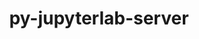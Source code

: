---
title: "py-jupyterlab-server"
layout: cache
categories: [package, develop-2024-03-10]
meta: {"versions": ["2.10.3", "2.22.1"], "compilers": ["gcc@=11.1.0", "gcc@=11.4.0", "gcc@=9.4.0", "oneapi@=2024.0.0"], "oss": ["ubuntu20.04", "ubuntu22.04"], "platforms": ["linux"], "targets": ["neoverse_v1", "neoverse_v2", "ppc64le", "x86_64_v3"], "stacks": ["data-vis-sdk", "e4s", "e4s-neoverse-v2", "e4s-neoverse_v1", "e4s-oneapi", "e4s-power", "root"], "num_specs": 22, "num_specs_by_stack": {"e4s-power": 4, "root": 22, "data-vis-sdk": 2, "e4s-neoverse_v1": 4, "e4s-neoverse-v2": 4, "e4s": 5, "e4s-oneapi": 3}}
spec_details: [{"hash": "o4qipvkmmtmpa4mscbapmjfhmzkc6sbn", "compiler": "gcc@=9.4.0", "versions": ["2.22.1"], "os": "ubuntu20.04", "platform": "linux", "target": "ppc64le", "variants": ["build_system=python_pip"], "stacks": ["e4s-power", "root"], "size": "-", "tarball": "https://binaries.spack.io/releases/develop-2024-03-10/build_cache/linux-ubuntu20.04-ppc64le/gcc-9.4.0/py-jupyterlab-server-2.22.1/linux-ubuntu20.04-ppc64le-gcc-9.4.0-py-jupyterlab-server-2.22.1-o4qipvkmmtmpa4mscbapmjfhmzkc6sbn.spack"}, {"hash": "bbjhlg75ktp4zcwaajvbofz6vebw6kyt", "compiler": "gcc@=9.4.0", "versions": ["2.22.1"], "os": "ubuntu20.04", "platform": "linux", "target": "ppc64le", "variants": ["build_system=python_pip"], "stacks": ["e4s-power", "root"], "size": "-", "tarball": "https://binaries.spack.io/releases/develop-2024-03-10/build_cache/linux-ubuntu20.04-ppc64le/gcc-9.4.0/py-jupyterlab-server-2.22.1/linux-ubuntu20.04-ppc64le-gcc-9.4.0-py-jupyterlab-server-2.22.1-bbjhlg75ktp4zcwaajvbofz6vebw6kyt.spack"}, {"hash": "sa3sat5fwidexmb7lnmngw7ujzzlsqh5", "compiler": "gcc@=9.4.0", "versions": ["2.22.1"], "os": "ubuntu20.04", "platform": "linux", "target": "ppc64le", "variants": ["build_system=python_pip"], "stacks": ["e4s-power", "root"], "size": "-", "tarball": "https://binaries.spack.io/releases/develop-2024-03-10/build_cache/linux-ubuntu20.04-ppc64le/gcc-9.4.0/py-jupyterlab-server-2.22.1/linux-ubuntu20.04-ppc64le-gcc-9.4.0-py-jupyterlab-server-2.22.1-sa3sat5fwidexmb7lnmngw7ujzzlsqh5.spack"}, {"hash": "wd2g6vsgrqzz3mgrffl76va4m4beltcz", "compiler": "gcc@=9.4.0", "versions": ["2.22.1"], "os": "ubuntu20.04", "platform": "linux", "target": "ppc64le", "variants": ["build_system=python_pip"], "stacks": ["e4s-power", "root"], "size": "-", "tarball": "https://binaries.spack.io/releases/develop-2024-03-10/build_cache/linux-ubuntu20.04-ppc64le/gcc-9.4.0/py-jupyterlab-server-2.22.1/linux-ubuntu20.04-ppc64le-gcc-9.4.0-py-jupyterlab-server-2.22.1-wd2g6vsgrqzz3mgrffl76va4m4beltcz.spack"}, {"hash": "7w2j3yavnoggt75yffz2y7olfxnqtrrk", "compiler": "gcc@=11.1.0", "versions": ["2.22.1"], "os": "ubuntu20.04", "platform": "linux", "target": "x86_64_v3", "variants": ["build_system=python_pip"], "stacks": ["root", "data-vis-sdk"], "size": "-", "tarball": "https://binaries.spack.io/releases/develop-2024-03-10/build_cache/linux-ubuntu20.04-x86_64_v3/gcc-11.1.0/py-jupyterlab-server-2.22.1/linux-ubuntu20.04-x86_64_v3-gcc-11.1.0-py-jupyterlab-server-2.22.1-7w2j3yavnoggt75yffz2y7olfxnqtrrk.spack"}, {"hash": "nejflogoep3x3f4m2j3fbwg2hkdjfp6h", "compiler": "gcc@=11.1.0", "versions": ["2.10.3"], "os": "ubuntu20.04", "platform": "linux", "target": "x86_64_v3", "variants": ["build_system=python_pip"], "stacks": ["root", "data-vis-sdk"], "size": "-", "tarball": "https://binaries.spack.io/releases/develop-2024-03-10/build_cache/linux-ubuntu20.04-x86_64_v3/gcc-11.1.0/py-jupyterlab-server-2.10.3/linux-ubuntu20.04-x86_64_v3-gcc-11.1.0-py-jupyterlab-server-2.10.3-nejflogoep3x3f4m2j3fbwg2hkdjfp6h.spack"}, {"hash": "mtq4lc653fhryrtkr2ybzf4mz4jqjisq", "compiler": "gcc@=11.4.0", "versions": ["2.22.1"], "os": "ubuntu22.04", "platform": "linux", "target": "neoverse_v1", "variants": ["build_system=python_pip"], "stacks": ["e4s-neoverse_v1", "root"], "size": "-", "tarball": "https://binaries.spack.io/releases/develop-2024-03-10/build_cache/linux-ubuntu22.04-neoverse_v1/gcc-11.4.0/py-jupyterlab-server-2.22.1/linux-ubuntu22.04-neoverse_v1-gcc-11.4.0-py-jupyterlab-server-2.22.1-mtq4lc653fhryrtkr2ybzf4mz4jqjisq.spack"}, {"hash": "5uyp4ry4p4ltnhpu7xw2xk7pyhwsdegd", "compiler": "gcc@=11.4.0", "versions": ["2.22.1"], "os": "ubuntu22.04", "platform": "linux", "target": "neoverse_v1", "variants": ["build_system=python_pip"], "stacks": ["e4s-neoverse_v1", "root"], "size": "-", "tarball": "https://binaries.spack.io/releases/develop-2024-03-10/build_cache/linux-ubuntu22.04-neoverse_v1/gcc-11.4.0/py-jupyterlab-server-2.22.1/linux-ubuntu22.04-neoverse_v1-gcc-11.4.0-py-jupyterlab-server-2.22.1-5uyp4ry4p4ltnhpu7xw2xk7pyhwsdegd.spack"}, {"hash": "6y5ctuzf7g6iihl3xmyi26vhfvpzmqk5", "compiler": "gcc@=11.4.0", "versions": ["2.22.1"], "os": "ubuntu22.04", "platform": "linux", "target": "neoverse_v1", "variants": ["build_system=python_pip"], "stacks": ["e4s-neoverse_v1", "root"], "size": "-", "tarball": "https://binaries.spack.io/releases/develop-2024-03-10/build_cache/linux-ubuntu22.04-neoverse_v1/gcc-11.4.0/py-jupyterlab-server-2.22.1/linux-ubuntu22.04-neoverse_v1-gcc-11.4.0-py-jupyterlab-server-2.22.1-6y5ctuzf7g6iihl3xmyi26vhfvpzmqk5.spack"}, {"hash": "csy3bmxi5gnr4tjeynrrf2fuouzh5z2t", "compiler": "gcc@=11.4.0", "versions": ["2.22.1"], "os": "ubuntu22.04", "platform": "linux", "target": "neoverse_v1", "variants": ["build_system=python_pip"], "stacks": ["e4s-neoverse_v1", "root"], "size": "-", "tarball": "https://binaries.spack.io/releases/develop-2024-03-10/build_cache/linux-ubuntu22.04-neoverse_v1/gcc-11.4.0/py-jupyterlab-server-2.22.1/linux-ubuntu22.04-neoverse_v1-gcc-11.4.0-py-jupyterlab-server-2.22.1-csy3bmxi5gnr4tjeynrrf2fuouzh5z2t.spack"}, {"hash": "545til5f3djqitw7zlnj2uepena6nybi", "compiler": "gcc@=11.4.0", "versions": ["2.22.1"], "os": "ubuntu22.04", "platform": "linux", "target": "neoverse_v2", "variants": ["build_system=python_pip"], "stacks": ["root", "e4s-neoverse-v2"], "size": "-", "tarball": "https://binaries.spack.io/releases/develop-2024-03-10/build_cache/linux-ubuntu22.04-neoverse_v2/gcc-11.4.0/py-jupyterlab-server-2.22.1/linux-ubuntu22.04-neoverse_v2-gcc-11.4.0-py-jupyterlab-server-2.22.1-545til5f3djqitw7zlnj2uepena6nybi.spack"}, {"hash": "zg4tdfica56vuh4ogywplzhetkvkbqze", "compiler": "gcc@=11.4.0", "versions": ["2.22.1"], "os": "ubuntu22.04", "platform": "linux", "target": "neoverse_v2", "variants": ["build_system=python_pip"], "stacks": ["root", "e4s-neoverse-v2"], "size": "-", "tarball": "https://binaries.spack.io/releases/develop-2024-03-10/build_cache/linux-ubuntu22.04-neoverse_v2/gcc-11.4.0/py-jupyterlab-server-2.22.1/linux-ubuntu22.04-neoverse_v2-gcc-11.4.0-py-jupyterlab-server-2.22.1-zg4tdfica56vuh4ogywplzhetkvkbqze.spack"}, {"hash": "4tz7genktgc6xissoqkxxmzar6r2svae", "compiler": "gcc@=11.4.0", "versions": ["2.22.1"], "os": "ubuntu22.04", "platform": "linux", "target": "neoverse_v2", "variants": ["build_system=python_pip"], "stacks": ["root", "e4s-neoverse-v2"], "size": "-", "tarball": "https://binaries.spack.io/releases/develop-2024-03-10/build_cache/linux-ubuntu22.04-neoverse_v2/gcc-11.4.0/py-jupyterlab-server-2.22.1/linux-ubuntu22.04-neoverse_v2-gcc-11.4.0-py-jupyterlab-server-2.22.1-4tz7genktgc6xissoqkxxmzar6r2svae.spack"}, {"hash": "mgv2lfwnz3zqfhkts6te647qgzxelqyp", "compiler": "gcc@=11.4.0", "versions": ["2.22.1"], "os": "ubuntu22.04", "platform": "linux", "target": "neoverse_v2", "variants": ["build_system=python_pip"], "stacks": ["root", "e4s-neoverse-v2"], "size": "-", "tarball": "https://binaries.spack.io/releases/develop-2024-03-10/build_cache/linux-ubuntu22.04-neoverse_v2/gcc-11.4.0/py-jupyterlab-server-2.22.1/linux-ubuntu22.04-neoverse_v2-gcc-11.4.0-py-jupyterlab-server-2.22.1-mgv2lfwnz3zqfhkts6te647qgzxelqyp.spack"}, {"hash": "ckfjcirqx4i7yboj3t4f3fdl5kvebgrp", "compiler": "gcc@=11.4.0", "versions": ["2.10.3"], "os": "ubuntu22.04", "platform": "linux", "target": "x86_64_v3", "variants": ["build_system=python_pip"], "stacks": ["e4s", "root"], "size": "-", "tarball": "https://binaries.spack.io/releases/develop-2024-03-10/build_cache/linux-ubuntu22.04-x86_64_v3/gcc-11.4.0/py-jupyterlab-server-2.10.3/linux-ubuntu22.04-x86_64_v3-gcc-11.4.0-py-jupyterlab-server-2.10.3-ckfjcirqx4i7yboj3t4f3fdl5kvebgrp.spack"}, {"hash": "qzr2tbbvhco76xcq25vggevh63my4uay", "compiler": "gcc@=11.4.0", "versions": ["2.22.1"], "os": "ubuntu22.04", "platform": "linux", "target": "x86_64_v3", "variants": ["build_system=python_pip"], "stacks": ["e4s", "root"], "size": "-", "tarball": "https://binaries.spack.io/releases/develop-2024-03-10/build_cache/linux-ubuntu22.04-x86_64_v3/gcc-11.4.0/py-jupyterlab-server-2.22.1/linux-ubuntu22.04-x86_64_v3-gcc-11.4.0-py-jupyterlab-server-2.22.1-qzr2tbbvhco76xcq25vggevh63my4uay.spack"}, {"hash": "ghs4ky2yodfc562mlqvlbkx3ootw4v5z", "compiler": "gcc@=11.4.0", "versions": ["2.22.1"], "os": "ubuntu22.04", "platform": "linux", "target": "x86_64_v3", "variants": ["build_system=python_pip"], "stacks": ["e4s", "root"], "size": "-", "tarball": "https://binaries.spack.io/releases/develop-2024-03-10/build_cache/linux-ubuntu22.04-x86_64_v3/gcc-11.4.0/py-jupyterlab-server-2.22.1/linux-ubuntu22.04-x86_64_v3-gcc-11.4.0-py-jupyterlab-server-2.22.1-ghs4ky2yodfc562mlqvlbkx3ootw4v5z.spack"}, {"hash": "kwsqw6jrnw4yv3hpcyomtktrsh6xkgoi", "compiler": "gcc@=11.4.0", "versions": ["2.22.1"], "os": "ubuntu22.04", "platform": "linux", "target": "x86_64_v3", "variants": ["build_system=python_pip"], "stacks": ["e4s", "root"], "size": "-", "tarball": "https://binaries.spack.io/releases/develop-2024-03-10/build_cache/linux-ubuntu22.04-x86_64_v3/gcc-11.4.0/py-jupyterlab-server-2.22.1/linux-ubuntu22.04-x86_64_v3-gcc-11.4.0-py-jupyterlab-server-2.22.1-kwsqw6jrnw4yv3hpcyomtktrsh6xkgoi.spack"}, {"hash": "mw2tfxkzp6xpllqyb6zby2g4cqjao7ub", "compiler": "gcc@=11.4.0", "versions": ["2.22.1"], "os": "ubuntu22.04", "platform": "linux", "target": "x86_64_v3", "variants": ["build_system=python_pip"], "stacks": ["e4s", "root"], "size": "-", "tarball": "https://binaries.spack.io/releases/develop-2024-03-10/build_cache/linux-ubuntu22.04-x86_64_v3/gcc-11.4.0/py-jupyterlab-server-2.22.1/linux-ubuntu22.04-x86_64_v3-gcc-11.4.0-py-jupyterlab-server-2.22.1-mw2tfxkzp6xpllqyb6zby2g4cqjao7ub.spack"}, {"hash": "h75egtltytaryrld7qalcqrphgz5ai22", "compiler": "oneapi@=2024.0.0", "versions": ["2.22.1"], "os": "ubuntu22.04", "platform": "linux", "target": "x86_64_v3", "variants": ["build_system=python_pip"], "stacks": ["root", "e4s-oneapi"], "size": "-", "tarball": "https://binaries.spack.io/releases/develop-2024-03-10/build_cache/linux-ubuntu22.04-x86_64_v3/oneapi-2024.0.0/py-jupyterlab-server-2.22.1/linux-ubuntu22.04-x86_64_v3-oneapi-2024.0.0-py-jupyterlab-server-2.22.1-h75egtltytaryrld7qalcqrphgz5ai22.spack"}, {"hash": "pmqxpsxkrz3opx6jhtunjlx43ibnc632", "compiler": "oneapi@=2024.0.0", "versions": ["2.22.1"], "os": "ubuntu22.04", "platform": "linux", "target": "x86_64_v3", "variants": ["build_system=python_pip"], "stacks": ["root", "e4s-oneapi"], "size": "-", "tarball": "https://binaries.spack.io/releases/develop-2024-03-10/build_cache/linux-ubuntu22.04-x86_64_v3/oneapi-2024.0.0/py-jupyterlab-server-2.22.1/linux-ubuntu22.04-x86_64_v3-oneapi-2024.0.0-py-jupyterlab-server-2.22.1-pmqxpsxkrz3opx6jhtunjlx43ibnc632.spack"}, {"hash": "rfkgnm6x773xriiegxhihekfrf5vk7le", "compiler": "oneapi@=2024.0.0", "versions": ["2.22.1"], "os": "ubuntu22.04", "platform": "linux", "target": "x86_64_v3", "variants": ["build_system=python_pip"], "stacks": ["root", "e4s-oneapi"], "size": "-", "tarball": "https://binaries.spack.io/releases/develop-2024-03-10/build_cache/linux-ubuntu22.04-x86_64_v3/oneapi-2024.0.0/py-jupyterlab-server-2.22.1/linux-ubuntu22.04-x86_64_v3-oneapi-2024.0.0-py-jupyterlab-server-2.22.1-rfkgnm6x773xriiegxhihekfrf5vk7le.spack"}]
---